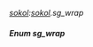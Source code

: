 _[sokol](../../modules/sokol/sokol-module.md):[sokol](../../modules/sokol/sokol-module.md).sg\_wrap_
##### Enum sg\_wrap
